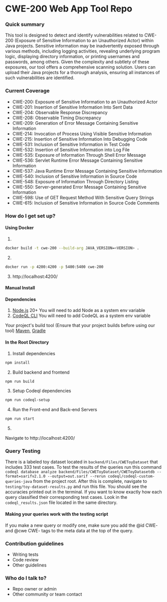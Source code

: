 # CWE-200 Web App Tool Repo #

### Quick summary ###

This tool is designed to detect and identify vulnerabilities related to CWE-200 (Exposure of Sensitive Information to an Unauthorized Actor) within Java projects. 
Sensitive information may be inadvertently exposed through various methods, including logging activities, revealing underlying program logic, displaying directory information, 
or printing usernames and passwords, among others. Given the complexity and subtlety of these exposures, our tool offers a comprehensive scanning solution. 
Users can upload their Java projects for a thorough analysis, ensuring all instances of such vulnerabilities are identified.

### Current Coverage ###

- CWE-200: Exposure of Sensitive Information to an Unauthorized Actor
- CWE-201: Insertion of Sensitive Information Into Sent Data
- CWE-204: Observable Response Discrepancy
- CWE-208: Observable Timing Discrepancy
- CWE-209: Generation of Error Message Containing Sensitive Information
- CWE-214: Invocation of Process Using Visible Sensitive Information
- CWE-215: Insertion of Sensitive Information Into Debugging Code
- CWE-531: Inclusion of Sensitive Information in Test Code
- CWE-532: Insertion of Sensitive Information into Log File
- CWE-535: Exposure of Information Through Shell Error Message
- CWE-536: Servlet Runtime Error Message Containing Sensitive Information
- CWE-537: Java Runtime Error Message Containing Sensitive Information
- CWE-540: Inclusion of Sensitive Information in Source Code
- CWE-548: Exposure of Information Through Directory Listing
- CWE-550: Server-generated Error Message Containing Sensitive Information
- CWE-598: Use of GET Request Method With Sensitive Query Strings
- CWE-615: Inclusion of Sensitive Information in Source Code Comments

### How do I get set up? ###

#### Using Docker
1. 
```bash
docker build -t cwe-200 --build-arg JAVA_VERSION=<VERSION> . 
``` 
2. 
```bash
docker run -p 4200:4200 -p 5400:5400 cwe-200
```
3. http://localhost:4200/

#### Manual Install

#### Dependencies
1. [Node.js](https://nodejs.org/en?ref=altcademy.com) 20+ You will need to add Node as a system env variable
2. [CodeQL CLI](https://github.com/github/codeql-cli-binaries/releases) You will need to add CodeQL as a system env variable

Your project's build tool (Ensure that your project builds before using our tool)
[Maven](https://maven.apache.org/install.html), [Gradle](https://gradle.org/)

#### In the Root Directory

1. Install dependencies
```bash 
npm install
```

2. Build backend and frontend
```bash
npm run build
```

3. Setup Codeql dependencies 
```bash
npm run codeql-setup
```

4. Run the Front-end and Back-end Servers
```bash
npm run start
```
5. 
Navigate to http://localhost:4200/

### Query Testing ###
There is a labeled toy dataset located in `backend/Files/CWEToyDataset` that includes 333 test cases.
To test the results of the queries run this command `codeql database analyze backend/Files/CWEToyDataset/CWEToyDatasetdb --format=sarifv2.1.0 --output=out.sarif --rerun codeql/codeql-custom-queries-java` from the project root. 
After this is complete, navigate to `testing/toy-dataset-results.py` and run this file. You should see the accuracies printed out in the terminal. 
If you want to know exactly how each query classified their corresponding test cases. Look in the `codeql_results.json` file located in the same directory.

#### Making your queries work with the testing script ####
If you make a new query or modify one, make sure you add the @id CWE-<NUMBER> and @cwe CWE-<NUMBER> tags to the meta data at the top of the query.

### Contribution guidelines ###

* Writing tests
* Code review
* Other guidelines

### Who do I talk to? ###

* Repo owner or admin
* Other community or team contact

